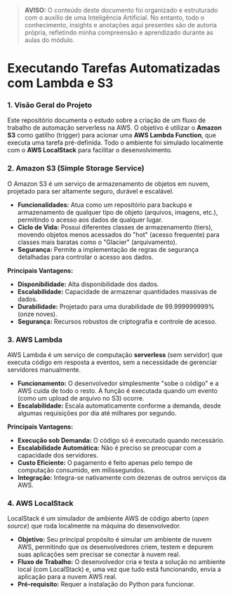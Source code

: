 > **AVISO:** O conteúdo deste documento foi organizado e estruturado com o auxílio de uma Inteligência Artificial. No entanto, todo o conhecimento, insights e anotações aqui presentes são de autoria própria, refletindo minha compreensão e aprendizado durante as aulas do módulo.

# Executando Tarefas Automatizadas com Lambda e S3

### 1. Visão Geral do Projeto

Este repositório documenta o estudo sobre a criação de um fluxo de trabalho de automação serverless na AWS. O objetivo é utilizar o **Amazon S3** como gatilho (trigger) para acionar uma **AWS Lambda Function**, que executa uma tarefa pré-definida. Todo o ambiente foi simulado localmente com o **AWS LocalStack** para facilitar o desenvolvimento.

### 2. Amazon S3 (Simple Storage Service)

O Amazon S3 é um serviço de armazenamento de objetos em nuvem, projetado para ser altamente seguro, durável e escalável.

* **Funcionalidades:** Atua como um repositório para backups e armazenamento de qualquer tipo de objeto (arquivos, imagens, etc.), permitindo o acesso aos dados de qualquer lugar.
* **Ciclo de Vida:** Possui diferentes classes de armazenamento (tiers), movendo objetos menos acessados do "hot" (acesso frequente) para classes mais baratas como o "Glacier" (arquivamento).
* **Segurança:** Permite a implementação de regras de segurança detalhadas para controlar o acesso aos dados.

**Principais Vantagens:**
* **Disponibilidade:** Alta disponibilidade dos dados.
* **Escalabilidade:** Capacidade de armazenar quantidades massivas de dados.
* **Durabilidade:** Projetado para uma durabilidade de 99.999999999% (onze noves).
* **Segurança:** Recursos robustos de criptografia e controle de acesso.

### 3. AWS Lambda

AWS Lambda é um serviço de computação **serverless** (sem servidor) que executa código em resposta a eventos, sem a necessidade de gerenciar servidores manualmente.

* **Funcionamento:** O desenvolvedor simplesmente "sobe o código" e a AWS cuida de todo o resto. A função é executada quando um evento (como um upload de arquivo no S3) ocorre.
* **Escalabilidade:** Escala automaticamente conforme a demanda, desde algumas requisições por dia até milhares por segundo.

**Principais Vantagens:**
* **Execução sob Demanda:** O código só é executado quando necessário.
* **Escalabilidade Automática:** Não é preciso se preocupar com a capacidade dos servidores.
* **Custo Eficiente:** O pagamento é feito apenas pelo tempo de computação consumido, em milissegundos.
* **Integração:** Integra-se nativamente com dezenas de outros serviços da AWS.

### 4. AWS LocalStack

LocalStack é um simulador de ambiente AWS de código aberto (*open source*) que roda localmente na máquina do desenvolvedor.

* **Objetivo:** Seu principal propósito é simular um ambiente de nuvem AWS, permitindo que os desenvolvedores criem, testem e depurem suas aplicações sem precisar se conectar à nuvem real.
* **Fluxo de Trabalho:** O desenvolvedor cria e testa a solução no ambiente local (com LocalStack) e, uma vez que tudo está funcionando, envia a aplicação para a nuvem AWS real.
* **Pré-requisito:** Requer a instalação do Python para funcionar.
